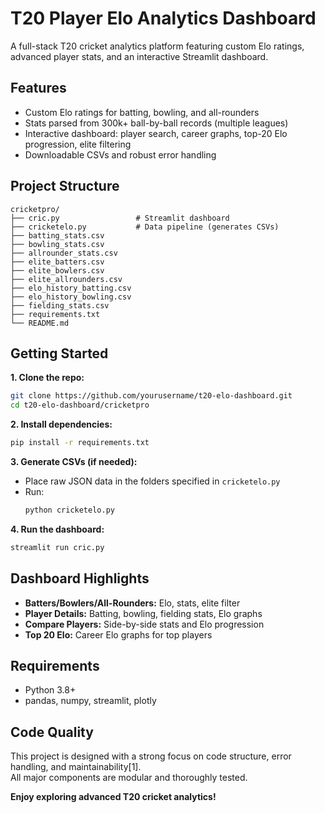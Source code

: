 # T20 Player Elo Analytics Dashboard

A full-stack T20 cricket analytics platform featuring custom Elo ratings, advanced player stats, and an interactive Streamlit dashboard.


## Features

- Custom Elo ratings for batting, bowling, and all-rounders
- Stats parsed from 300k+ ball-by-ball records (multiple leagues)
- Interactive dashboard: player search, career graphs, top-20 Elo progression, elite filtering
- Downloadable CSVs and robust error handling

## Project Structure

```
cricketpro/
├── cric.py                 # Streamlit dashboard
├── cricketelo.py           # Data pipeline (generates CSVs)
├── batting_stats.csv
├── bowling_stats.csv
├── allrounder_stats.csv
├── elite_batters.csv
├── elite_bowlers.csv
├── elite_allrounders.csv
├── elo_history_batting.csv
├── elo_history_bowling.csv
├── fielding_stats.csv
├── requirements.txt
└── README.md
```

## Getting Started

**1. Clone the repo:**
```bash
git clone https://github.com/yourusername/t20-elo-dashboard.git
cd t20-elo-dashboard/cricketpro
```

**2. Install dependencies:**
```bash
pip install -r requirements.txt
```

**3. Generate CSVs (if needed):**
- Place raw JSON data in the folders specified in `cricketelo.py`
- Run:
  ```bash
  python cricketelo.py
  ```

**4. Run the dashboard:**
```bash
streamlit run cric.py
```

## Dashboard Highlights

- **Batters/Bowlers/All-Rounders:** Elo, stats, elite filter
- **Player Details:** Batting, bowling, fielding stats, Elo graphs
- **Compare Players:** Side-by-side stats and Elo progression
- **Top 20 Elo:** Career Elo graphs for top players

## Requirements

- Python 3.8+
- pandas, numpy, streamlit, plotly

## Code Quality

This project is designed with a strong focus on code structure, error handling, and maintainability[1].  
All major components are modular and thoroughly tested.

**Enjoy exploring advanced T20 cricket analytics!**

